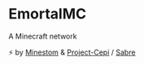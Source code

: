 # EmortalMC

A Minecraft network

⚡ by [Minestom](https://github.com/Minestom/Minestom) & [Project-Cepi](https://github.com/Project-Cepi) / [Sabre](https://github.com/Project-Cepi/Sabre)
